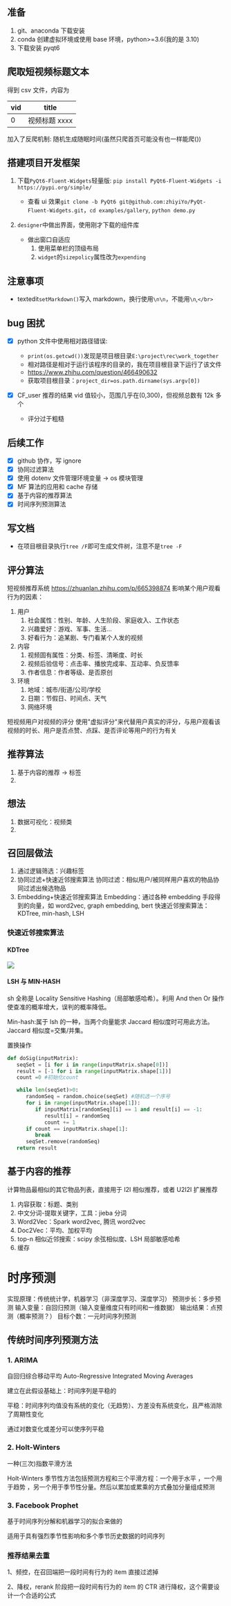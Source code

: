 ## 准备

1. git、anaconda 下载安装
2. conda 创建虚拟环境或使用 base 环境，python>=3.6(我的是 3.10)
3. 下载安装 pyqt6

## 爬取短视频标题文本

得到 csv 文件，内容为

| vid | title         |
| --- | ------------- |
| 0   | 视频标题 xxxx |

加入了反爬机制: 随机生成随眠时间(虽然只爬首页可能没有也一样能爬())

## 搭建项目开发框架

1. 下载`PyQt6-Fluent-Widgets`轻量版: `pip install PyQt6-Fluent-Widgets -i https://pypi.org/simple/`

   - 查看 ui 效果`git clone -b PyQt6 git@github.com:zhiyiYo/PyQt-Fluent-Widgets.git`，`cd examples/gallery`, `python demo.py`

2. `designer`中做出界面，使用刚才下载的组件库
   - 做出窗口自适应
     1. 使用菜单栏的顶级布局
     2. `widget`的`sizepolicy`属性改为`expending`

## 注意事项

- textedit`setMarkdown()`写入 markdown，换行使用`\n\n`，不能用`\n`,`</br>`

## bug 困扰

- [x] python 文件中使用相对路径错误:

  - `print(os.getcwd())`发现是项目根目录`E:\project\rec\work_together`
  - 相对路径是相对于运行该程序的目录的，我在项目根目录下运行了该文件
  - https://www.zhihu.com/question/466490632
  - 获取项目根目录：`project_dir=os.path.dirname(sys.argv[0])`

- [x] CF_user 推荐的结果 vid 值较小，范围几乎在(0,300)，但视频总数有 12k 多个
  - 评分过于粗糙

## 后续工作

- [x] github 协作，写 ignore
- [x] 协同过滤算法
- [x] 使用 dotenv 文件管理环境变量 -> os 模块管理
- [x] MF 算法的应用和 cache 存储
- [x] 基于内容的推荐算法
- [x] 时间序列预测算法

## 写文档

- 在项目根目录执行`tree /F`即可生成文件树，注意不是`tree -F`

## 评分算法

短视频推荐系统
https://zhuanlan.zhihu.com/p/665398874
影响某个用户观看行为的因素：

1. 用户
   1. 社会属性：性别、年龄、人生阶段、家庭收入、工作状态
   2. 兴趣爱好：游戏、军事、生活...
   3. 好看行为：追某剧、专门看某个人发的视频
2. 内容
   1. 视频固有属性：分类、标签、清晰度、时长
   2. 视频后验信号：点击率、播放完成率、互动率、负反馈率
   3. 作者信息：作者等级、是否原创
3. 环境
   1. 地域：城市/街道/公司/学校
   2. 日期：节假日、时间点、天气
   3. 网络环境

短视频用户对视频的评分
使用"虚拟评分"来代替用户真实的评分，与用户观看该视频的时长、用户是否点赞、点踩、是否评论等用户的行为有关

## 推荐算法

1. 基于内容的推荐 -> 标签
2.

## 想法

1. 数据可视化：视频类
2.

## 召回层做法

1. 通过逻辑筛选：兴趣标签
2. 协同过滤+快速近邻搜索算法
   协同过滤：相似用户/被同样用户喜欢的物品协同过滤出候选物品
3. Embedding+快速近邻搜索算法
   Embedding：通过各种 embedding 手段得到的向量，如 word2vec, graph embedding, bert
   快速近邻搜索算法：KDTree, min-hash, LSH

### 快速近邻搜索算法

#### KDTree

![](assets/KDTree.png)

#### LSH 与 MIN-HASH

sh 全称是 Locality Sensitive Hashing（局部敏感哈希）。利用 And then Or 操作使查准的概率增大，误判的概率降低。

Min-hash:属于 lsh 的一种，当两个向量能求 Jaccard 相似度时可用此方法。Jaccard 相似度=交集/并集。

置换操作

```python
def doSig(inputMatrix):
   seqSet = [i for i in range(inputMatrix.shape[0])]
   result = [-1 for i in range(inputMatrix.shape[1])]
   count =0 #初始化count

   while len(seqSet)>0:
      randomSeq = random.choice(seqSet) #随机选一个序号
      for i in range(inputMatrix.shape[1]):
         if inputMatrix[randomSeq][i] == 1 and result[i] == -1:
            result[i] = randomSeq
            count += 1
      if count == inputMatrix.shape[1]:
         break
      seqSet.remove(randomSeq)
   return result
```

## 基于内容的推荐

计算物品最相似的其它物品列表，直接用于 I2I 相似推荐，或者 U2I2I 扩展推荐

1. 内容获取：标题、类别
2. 中文分词-提取关键字，工具：jieba 分词
3. Word2Vec：Spark word2vec, 腾讯 word2vec
4. Doc2Vec：平均、加权平均
5. top-n 相似近邻搜索：scipy 余弦相似度、LSH 局部敏感哈希
6. 缓存

# 时序预测

实现原理：传统统计学，机器学习（非深度学习、深度学习）
预测步长：多步预测
输入变量：自回归预测（输入变量维度只有时间和一维数据）
输出结果：点预测（概率预测？）
目标个数：一元时间序列预测

## 传统时间序列预测方法

### 1. ARIMA

自回归综合移动平均 Auto-Regressive Integrated Moving Averages

建立在此假设基础上：时间序列是平稳的

平稳：时间序列均值没有系统的变化（无趋势）、方差没有系统变化，且严格消除了周期性变化

通过对数变化或差分可以使序列平稳

### 2. Holt-Winters

一种(三次)指数平滑方法

Holt-Winters 季节性方法包括预测方程和三个平滑方程：一个用于水平 ，一个用于趋势 ，另一个用于季节性分量。然后以累加或累乘的方式叠加分量组成预测

### 3. Facebook Prophet

基于时间序列分解和机器学习的拟合来做的

适用于具有强烈季节性影响和多个季节历史数据的时间序列

### 推荐结果去重

1、频控，在召回端把一段时间有行为的 item 直接过滤掉

2、降权，rerank 阶段把一段时间有行为的 item 的 CTR 进行降权，这个需要设计一个合适的公式
